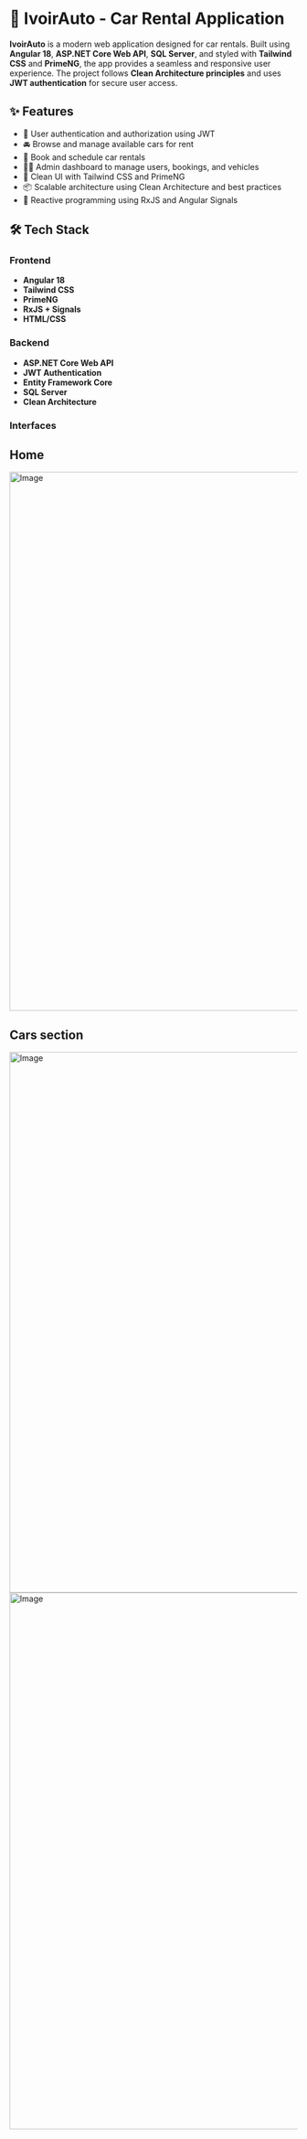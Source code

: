 # 🚗 IvoirAuto - Car Rental Application

**IvoirAuto** is a modern web application designed for car rentals. Built using **Angular 18**, **ASP.NET Core Web API**, **SQL Server**, and styled with **Tailwind CSS** and **PrimeNG**, the app provides a seamless and responsive user experience. The project follows **Clean Architecture principles** and uses **JWT authentication** for secure user access.

## ✨ Features

- 🔐 User authentication and authorization using JWT
- 🚘 Browse and manage available cars for rent
- 📅 Book and schedule car rentals
- 🧑‍💼 Admin dashboard to manage users, bookings, and vehicles
- 🎨 Clean UI with Tailwind CSS and PrimeNG
- 📦 Scalable architecture using Clean Architecture and best practices
- 🔄 Reactive programming using RxJS and Angular Signals

## 🛠️ Tech Stack

### Frontend
- **Angular 18**
- **Tailwind CSS**
- **PrimeNG**
- **RxJS + Signals**
- **HTML/CSS**

### Backend
- **ASP.NET Core Web API**
- **JWT Authentication**
- **Entity Framework Core**
- **SQL Server**
- **Clean Architecture**

### Interfaces
 ## Home
 <img width="943" alt="Image" src="https://github.com/user-attachments/assets/60dfa1d6-083a-461b-a635-a71f0ca189d5" /> 
 
 ## Cars section
 <img width="946" alt="Image" src="https://github.com/user-attachments/assets/72660974-b576-4397-814c-f693f33c09fd" />

 <img width="939" alt="Image" src="https://github.com/user-attachments/assets/9c16db11-8dea-4246-b5e6-21e1d8d595e2" />


